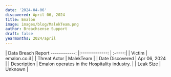 ```yaml
---
date: '2024-04-06'
discovered: April 06, 2024
title: Emalon
image: images/blog/MalekTeam.png
author: Breachsense Support
draft: false
yearmonths: 2024/april
---
```



| Data Breach Report
------------:     |:-------------:    | :-----:|
| Victim      | emalon.co.il      | 
| Threat Actor      | MalekTeam      | 
| Date Discovered      | Apr 06, 2024      | 
| Description      | Emalon operates in the Hospitality industry.      | 
| Leak Size      | Unknown      | 

